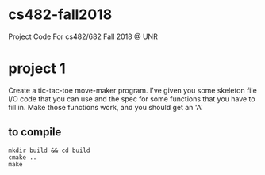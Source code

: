 # cs482-fall2018
Project Code For cs482/682 Fall 2018 @ UNR

# project 1

Create a tic-tac-toe move-maker program. I've given you some skeleton file I/O code that you can use and the spec for some functions that you have to fill in. Make those functions work, and you should get an 'A'

## to compile

```
mkdir build && cd build
cmake ..
make
```
